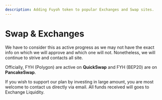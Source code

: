 ```yaml
---
description: Adding Fuyoh token to popular Exchanges and Swap sites.
---
```


# Swap & Exchanges

We have to consider this as active progress as we may not have the exact info on which we will approve and which one will not. Nonetheless, we will continue to strive and contacts all site.

Officially, FYH (Polygon) are active on **QuickSwap** and FYH (BEP20) are on **PancakeSwap**.&#x20;

If you wish to support our plan by investing in large amount, you are most welcome to contact us directly via email. All funds received will goes to Exchange Liquidity.&#x20;
